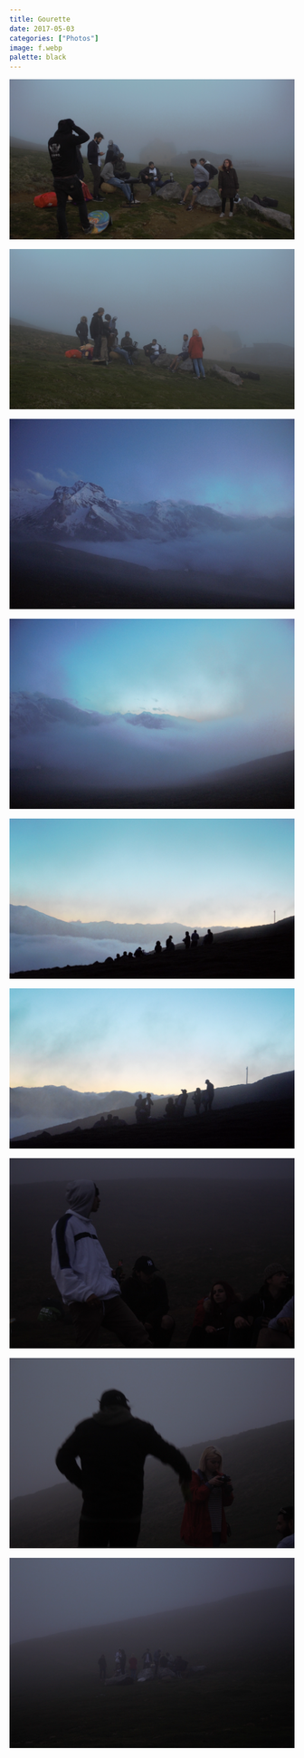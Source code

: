 ```yaml
---
title: Gourette
date: 2017-05-03
categories: ["Photos"]
image: f.webp
palette: black
---
```


![](b.webp)

![](i.webp)

![](a.webp)

![](h.webp)

![](e.webp)

![](g.webp)

![](d.webp)

![](c.webp)

![](f.webp)
